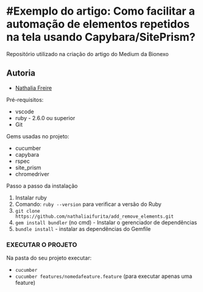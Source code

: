 # #Exemplo do artigo: Como facilitar a automação de elementos repetidos na tela usando Capybara/SitePrism?

Repositório utilizado na criação do artigo do Medium da Bionexo

##  Autoria
 - [Nathalia Freire](https://github.com/nathaliaifurita)

Pré-requisitos:
- vscode
- ruby - 2.6.0 ou superior
- Git

Gems usadas no projeto:
- cucumber
- capybara
- rspec
- site_prism
- chromedriver

Passo a passo da instalação
1. Instalar ruby 
2. Comando: `ruby --version` para verificar a versão do Ruby
3. `git clone https://github.com/nathaliaifurita/add_remove_elements.git`
4. `gem install bundler` (no cmd) - Instalar o gerenciador de dependências
5. `bundle install` - instalar as dependências do Gemfile

### EXECUTAR O PROJETO
Na pasta do seu projeto executar:
- `cucumber`
- `cucumber features/nomedafeature.feature` (para executar apenas uma feature)
